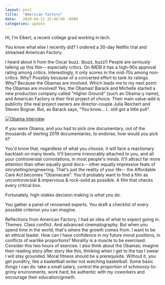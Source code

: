 ```yaml
---
layout: post
title:  "American factory"
date:   2020-04-12 15:46:00 -0800
categories: update
---
```


Hi, I'm Elbert, a recent college grad working in tech. 

You know what else I recently did? I ordered a 30-day Netflix trial and streamed American Factory.

I heard about it from the Oscar buzz. (buzz, buzz!) People are _seriously_ talking up this film-- especially critics. On IMDB it has a high-90s approval rating among critics. Interestingly, it only scores in the mid-70s among non-critics. Why? Possibly because of a concerted effort to tank its ratings. Why? Because the Obamas are involved. Which leads me to my next point: the Obamas are involved! Yes, the Obamas! Barack and Michelle started a new production company called "Higher Ground" (such an Obama-y name), and American Factory is their first project of choice. Their main value-add is publicity (the real project owners are director-couple Julia Reichert and Steven Bognar. But, as Barack says, "You know... I.. still got a little pull".

[![Obama interview](http://img.youtube.com/vi/NRS0YDUf-Yc/0.jpg)](https://www.youtube.com/watch?v=NRS0YDUf-Yc "Obama interview")

If you were Obama, and you had to pick one documentary, out of the thousands of sterling 2019 documentaries, to endorse, how would you pick it?

You'd know that, regardless of what you choose, it will face a reactionary backlash on many levels. It'll become irrevocably attached to you, and all your controversial connotations, in most people's minds. It'll attract far more attention than other equally good docs-- other equally impressive feats of storytelling/engineering. That's just the reality of your life-- the Affordable Care Act becomes "Obamacare". You'd probably want to find a film as uncontroversial & impervious & rock-solid as possible. A film that checks every critical box.

Fortunately, high-stakes decision making is _what you do_.

You gather a panel of renowned experts. You draft a checklist of every possible criterion you can imagine. 

Reflections from American Factory; I had an idea of what to expect going in. Themes. Class conflict. And advanced cinematography. But when you spend time in the world, that's where the growth comes from. I want to be an ethical leader. How can I have confidence in my future moral positions, in conflicts of warlike proportions? Morality is a muscle to be exercised. Consider this two hours of exercise. I also think about the Obamas; imagine their reading story after story like this, thinking when I get to the top I swear I will stay grounded. Moral fitness should be a prerequisite. Without it, you get punditry, like a basketball writer not watching basketball. Some basic things I can do: take a small salary, control the proportion of schmoozy-to-grimy environments, work hard, be authentic with my coworkers and encourage their education/growth.